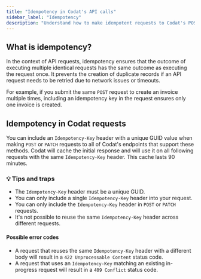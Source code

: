 ```yaml
---
title: "Idempotency in Codat's API calls"
sidebar_label: "Idempotency"
description: "Understand how to make idempotent requests to Codat's POST and PATCH endpoints"
---
```


## What is idempotency?

In the context of API requests, idempotency ensures that the outcome of executing multiple identical requests has the same outcome as executing the request once. It prevents the creation of duplicate records if an API request needs to be retried due to network issues or timeouts.

For example, if you submit the same `POST` request to create an invoice multiple times, including an idempotency key in the request ensures only one invoice is created.

## Idempotency in Codat requests

You can include an `Idempotency-Key` header with a unique GUID value when making `POST` or `PATCH` requests to all of Codat's endpoints that support these methods. Codat will cache the initial response and will use it on all following requests with the same `Idempotency-Key` header. This cache lasts 90 minutes.

### 💡 Tips and traps

- The `Idempotency-Key` header must be a unique GUID.
- You can only include a single `Idempotency-Key` header into your request.
- You can only include the `Idempotency-Key` header in `POST` or `PATCH` requests.
- It's not possible to reuse the same `Idempotency-Key` header across different requests.

#### Possible error codes

- A request that reuses the same `Idempotency-Key` header with a different body will result in a `422 Unprocessable Content` status code.
- A request that uses an `Idempotency-Key` matching an existing in-progress request will result in a `409 Conflict` status code.

